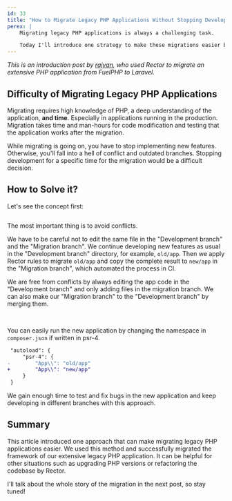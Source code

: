```yaml
---
id: 33
title: "How to Migrate Legacy PHP Applications Without Stopping Development of New Features"
perex: |
    Migrating legacy PHP applications is always a challenging task.

    Today I'll introduce one strategy to make these migrations easier by using the power of the Rector. With this strategy, we successfully migrated a legacy PHP application over a period of one year, **without stopping developing new features!**
---
```


*This is an introduction post by [rajyan](https://twitter.com/rajyan_k), who used Rector to migrate an extensive PHP application from FuelPHP to Laravel.*

## Difficulty of Migrating Legacy PHP Applications

Migrating requires high knowledge of PHP, a deep understanding of the application, **and time**. Especially in applications running in the production. Migration takes time and man-hours for code modification and testing that the application works after the migration.

While migrating is going on, you have to stop implementing new features. Otherwise, you'll fall into a hell of conflict and outdated branches. Stopping development for a specific time for the migration would be a difficult decision.

## How to Solve it?

Let's see the concept first:

<img src="/assets/images/blog/2022/automated_migration_concept.png" alt="" style="max-width: 35em" class="img-thumbnail mb-4">

The most important thing is to avoid conflicts.

We have to be careful not to edit the same file in the "Development branch" and the "Migration branch". We continue developing new features as usual in the "Development branch" directory, for example, `old/app`. Then we apply Rector rules to migrate `old/app` and copy the complete result to `new/app` in the "Migration branch", which automated the process in CI.

We are free from conflicts by always editing the app code in the "Development branch" and only adding files in the migration branch. We can also make our "Migration branch" to the "Development branch" by merging them.

<br>

You can easily run the new application by changing the namespace in `composer.json` if written in psr-4.

```diff
 "autoload": {
     "psr-4": {
-        "App\\": "old/app"
+        "App\\": "new/app"
     }
 }
```

We gain enough time to test and fix bugs in the new application and keep developing in different branches with this approach.

## Summary

This article introduced one approach that can make migrating legacy PHP applications easier. We used this method and successfully migrated the framework of our extensive legacy PHP application. It can be helpful for other situations such as upgrading PHP versions or refactoring the codebase by Rector.

I'll talk about the whole story of the migration in the next post, so stay tuned!
